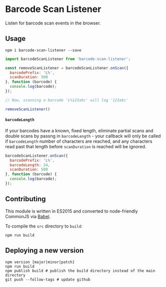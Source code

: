 # Barcode Scan Listener

Listen for barcode scan events in the browser.

## Usage
```
npm i barcode-scan-listener --save
```

```js
import barcodeScanListener from 'barcode-scan-listener';

const removeScanListener = barcodeScanListener.onScan({
  barcodePrefix: 'L%',
  scanDuration: 500
}, function (barcode) {
  console.log(barcode);
});

// Now, scanning a barcode 'L%123abc' will log '123abc'

removeScanListener()
```

#### `barcodeLength`
If your barcodes have a known, fixed length, eliminate partial scans and double scans
by passng in `barcodeLength` - your callback will only be called if `barcodeLength`
number of characters are reached, and any characters read past that length before
`scanDuration` is reached will be ignored.

```js
barcodeScanListener.onScan({
  barcodePrefix: 'L%',
  barcodeLength: 24,
  scanDuration: 500
}, function (barcode) {
  console.log(barcode);
});
```

## Contributing

This module is written in ES2015 and converted to node-friendly CommonJS via
[Babel](http://babeljs.io/).

To compile the `src` directory to `build`:

```
npm run build
```

## Deploying a new version

```
npm version [major|minor|patch]
npm run build
npm publish build # publish the build directory instead of the main directory
git push --follow-tags # update github
```
